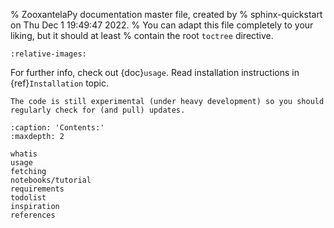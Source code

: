 % ZooxantelaPy documentation master file, created by
% sphinx-quickstart on Thu Dec  1 19:49:47 2022.
% You can adapt this file completely to your liking, but it should at least
% contain the root `toctree` directive.

```{include} ../../README.md
:relative-images:
```

For further info, check out {doc}`usage`.
Read installation instructions in {ref}`Installation` topic.

```{warning}
The code is still experimental (under heavy development) so you should regularly check for (and pull) updates.

```

```{toctree}
:caption: 'Contents:'
:maxdepth: 2

whatis
usage
fetching
notebooks/tutorial
requirements
todolist
inspiration
references
```